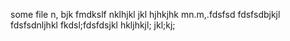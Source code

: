 some file
n,
bjk
fmdkslf
nklhjkl
jkl
hjhkjhk
mn.m,.fdsfsd
fdsfsdbjkjl
fdsfsdnljhkl
fkdsl;fdsfdsjkl
hkljhkjl;
jkl;kj;
